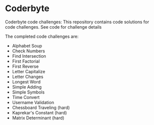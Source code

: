 # Coderbyte
Coderbyte code challenges: This repository contains code solutions for code challenges.  See code for challenge details

The completed code challenges are:
 - Alphabet Soup
 - Check Numbers
 - Find Intersection
 - First Factorial
 - First Reverse
 - Letter Capitalize
 - Letter Changes
 - Longest Word
 - Simple Adding
 - Simple Symbols
 - Time Convert
 - Username Validation
 - Chessboard Traveling (hard)
 - Kaprekar's Constant (hard)
 - Matrix Determinant (hard)
